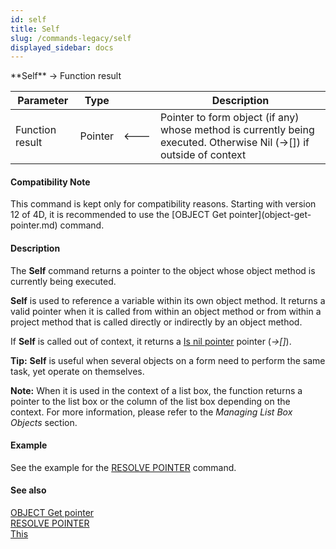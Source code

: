 ```yaml
---
id: self
title: Self
slug: /commands-legacy/self
displayed_sidebar: docs
---
```


<!--REF #_command_.Self.Syntax-->**Self**  -> Function result<!-- END REF-->
<!--REF #_command_.Self.Params-->
| Parameter | Type |  | Description |
| --- | --- | --- | --- |
| Function result | Pointer | &#x1F850; | Pointer to form object (if any) whose method is currently being executed. Otherwise Nil (->[]) if outside of context |

<!-- END REF-->

#### Compatibility Note 

<!--REF #_command_.Self.Summary-->This command is kept only for compatibility reasons.<!-- END REF--> Starting with version 12 of 4D, it is recommended to use the [OBJECT Get pointer](object-get-pointer.md) command.

#### Description 

The **Self**  command returns a pointer to the object whose object method is currently being executed. 

**Self** is used to reference a variable within its own object method. It returns a valid pointer when it is called from within an object method or from within a project method that is called directly or indirectly by an object method. 

If **Self** is called out of context, it returns a [Is nil pointer](is-nil-pointer.md) pointer (*\->\[\]*).

**Tip:** **Self** is useful when several objects on a form need to perform the same task, yet operate on themselves.

**Note:** When it is used in the context of a list box, the function returns a pointer to the list box or the column of the list box depending on the context. For more information, please refer to the *Managing List Box Objects* section.

#### Example 

See the example for the [RESOLVE POINTER](resolve-pointer.md) command.

#### See also 

[OBJECT Get pointer](object-get-pointer.md)  
[RESOLVE POINTER](resolve-pointer.md)  
[This](this.md)  
